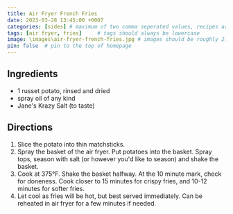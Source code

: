 ```yaml
---
title: Air Fryer French Fries
date: 2023-03-28 13:45:00 +0007 
categories: [sides] # maximum of two comma seperated values, recipes are organized in folders based on the category
tags: [air fryer, fries]     # tags should always be lowercase
image: \images\air-fryer-french-fries.jpg # images should be roughly 2:1 ratio
pin: false  # pin to the top of homepage
---
```




## Ingredients

* 1 russet potato, rinsed and dried
* spray oil of any kind
* Jane's Krazy Salt (to taste)


## Directions

1. Slice the potato into thin matchsticks.
2. Spray the basket of the air fryer. Put potatoes into the basket. Spray tops, season with salt (or however you'd like to season) and shake the basket.
3. Cook at 375&deg;F. Shake the basket halfway. At the 10 minute mark, check for doneness. Cook closer to 15 minutes for crispy fries, and 10-12 minutes for softer fries.
4. Let cool as fries will be hot, but best served immediately. Can be reheated in air fryer for a few minutes if needed.

